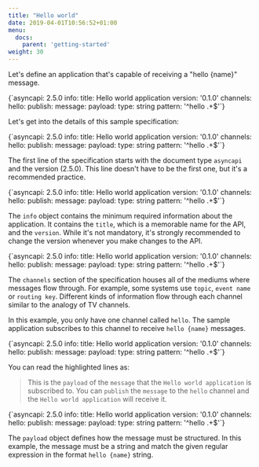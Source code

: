 ```yaml
---
title: "Hello world"
date: 2019-04-01T10:56:52+01:00
menu:
  docs:
    parent: 'getting-started'
weight: 30
---
```


Let's define an application that's capable of receiving a "hello {name}" message.

<CodeBlock>
{`asyncapi: 2.5.0
info:
  title: Hello world application
  version: '0.1.0'
channels:
  hello:
    publish:
      message:
        payload:
          type: string
          pattern: '^hello .+$'`}
</CodeBlock>

Let's get into the details of this sample specification:

<CodeBlock highlightedLines={[1]}>
{`asyncapi: 2.5.0
info:
  title: Hello world application
  version: '0.1.0'
channels:
  hello:
    publish:
      message:
        payload:
          type: string
          pattern: '^hello .+$'`}
</CodeBlock>

The first line of the specification starts with the document type `asyncapi` and the version (2.5.0). This line doesn't have to be the first one, but it's a recommended practice.

<CodeBlock highlightedLines={[2,3,4]}>
{`asyncapi: 2.5.0
info:
  title: Hello world application
  version: '0.1.0'
channels:
  hello:
    publish:
      message:
        payload:
          type: string
          pattern: '^hello .+$'`}
</CodeBlock>

The `info` object contains the minimum required information about the application. It contains the `title`, which is a memorable name for the API, and the `version`. While it's not mandatory, it's strongly recommended to change the version whenever you make changes to the API.

<CodeBlock highlightedLines={[5,6,7,8,9,10,11]}>
{`asyncapi: 2.5.0
info:
  title: Hello world application
  version: '0.1.0'
channels:
  hello:
    publish:
      message:
        payload:
          type: string
          pattern: '^hello .+$'`}
</CodeBlock>

The `channels` section of the specification houses all of the mediums where messages flow through. For example, some systems use `topic`, `event name` or `routing key`. Different kinds of information flow through each channel similar to the analogy of TV channels.

In this example, you only have one channel called `hello`. The sample application subscribes to this channel to receive `hello {name}` messages.

<CodeBlock highlightedLines={[6,7,8,9]}>
{`asyncapi: 2.5.0
info:
  title: Hello world application
  version: '0.1.0'
channels:
  hello:
    publish:
      message:
        payload:
          type: string
          pattern: '^hello .+$'`}
</CodeBlock>

You can read the highlighted lines as:
> This is the `payload` of the `message` that the `Hello world application` is subscribed to. You can `publish` the `message` to the `hello` channel and the `Hello world application` will receive it.

<CodeBlock highlightedLines={[9,10,11]}>
{`asyncapi: 2.5.0
info:
  title: Hello world application
  version: '0.1.0'
channels:
  hello:
    publish:
      message:
        payload:
          type: string
          pattern: '^hello .+$'`}
</CodeBlock>

The `payload` object defines how the message must be structured. In this example, the message must be a string and match the given regular expression in the format `hello {name}` string.
